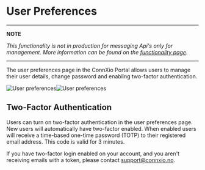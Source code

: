 # User Preferences

---

**NOTE**

*This functionality is not in production for messaging Api's only for management. More information can be found on the [functionality page](/Functionality).*

---

The user preferences page in the ConnXio Portal allows users to manage their user details, change password and enabling two-factor authentication.

![User preferences](https://cmhpictsa.blob.core.windows.net/pictures/preferences_light.webp?sv=2021-04-10&st=2022-12-01T10%3A34%3A58Z&se=2100-12-02T10%3A34%3A00Z&sr=b&sp=r&sig=l%2FFZUf3XRoJA83BS0Cx7vPW2sAEnUXnjNPbOBO1xMoM%3D#light-only)![User preferences](https://cmhpictsa.blob.core.windows.net/pictures/preferences_dark.webp?sv=2021-04-10&st=2022-12-01T10%3A34%3A20Z&se=2099-12-02T10%3A34%3A00Z&sr=b&sp=r&sig=oOMj2%2Bo%2F1UorlU5mMAn9WlvDHNAiiuEDUOyoE1AWV5c%3D#dark-only)


## Two-Factor Authentication
Users can turn on two-factor authentication in the user preferences page. New users will automatically have two-factor enabled. When enabled users will receive a time-based one-time password (TOTP) to their registered email address. This code is valid for 3 minutes.

If you have two-factor login enabled on your account, and you aren't receiving emails with a token, please contact <a href="mailto:support@connxio.no">support@connxio.no</a>.